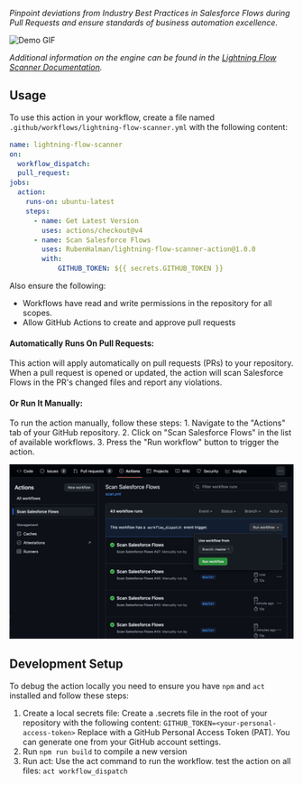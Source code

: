 *Pinpoint deviations from Industry Best Practices in Salesforce Flows during Pull Requests and ensure standards of business automation excellence.*

![Demo GIF](media/lfsaction.gif)

_Additional information on the engine can be found in the [Lightning Flow Scanner Documentation](https://lightning-flow-scanner.github.io/lightning-flow-scanner-core/)._


## Usage

To use this action in your workflow, create a file named `.github/workflows/lightning-flow-scanner.yml` with the following content:

```yaml
name: lightning-flow-scanner
on:
  workflow_dispatch:
  pull_request:
jobs:
  action:
    runs-on: ubuntu-latest
    steps:
      - name: Get Latest Version
        uses: actions/checkout@v4
      - name: Scan Salesforce Flows
        uses: RubenHalman/lightning-flow-scanner-action@1.0.0
        with:
            GITHUB_TOKEN: ${{ secrets.GITHUB_TOKEN }}
```
Also ensure the following:
- Workflows have read and write permissions in the repository for all scopes.
- Allow GitHub Actions to create and approve pull requests

#### Automatically Runs On Pull Requests: 
This action will apply automatically on pull requests (PRs) to your repository. When a pull request is opened or updated, the action will scan Salesforce Flows in the PR's changed files and report any violations.

#### Or Run It Manually:
To run the action manually, follow these steps:
    1. Navigate to the "Actions" tab of your GitHub repository.
    2. Click on "Scan Salesforce Flows" in the list of available workflows.
    3. Press the "Run workflow" button to trigger the action.

![Scan Flows Action Button](media/scanflows.jpg)

## Development Setup

To debug the action locally you need to ensure you have `npm` and `act` installed and follow these steps:

1. Create a local secrets file: Create a .secrets file in the root of your repository with the following content:
`GITHUB_TOKEN=<your-personal-access-token>`
Replace <your-personal-access-token> with a GitHub Personal Access Token (PAT). You can generate one from your GitHub account settings.
2. Run `npm run build` to compile a new version
3. Run act: Use the act command to run the workflow.
test the action on all files:
`act workflow_dispatch`
